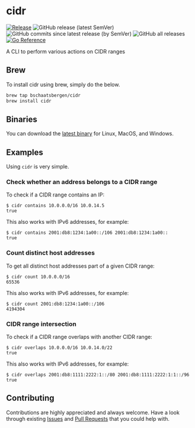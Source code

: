 # cidr
[![Release](https://github.com/bschaatsbergen/cidr/actions/workflows/goreleaser.yaml/badge.svg)](https://github.com/bschaatsbergen/cidr/actions/workflows/goreleaser.yaml) ![GitHub release (latest SemVer)](https://img.shields.io/github/v/release/bschaatsbergen/cidr) ![GitHub commits since latest release (by SemVer)](https://img.shields.io/github/commits-since/bschaatsbergen/cidr/latest) ![GitHub all releases](https://img.shields.io/github/downloads/bschaatsbergen/cidr/total) [![Go Reference](https://pkg.go.dev/badge/github.com/bschaatsbergen/cidr.svg)](https://pkg.go.dev/github.com/bschaatsbergen/cidr)

A CLI to perform various actions on CIDR ranges

## Brew
To install cidr using brew, simply do the below.

```sh
brew tap bschaatsbergen/cidr
brew install cidr
```

## Binaries
You can download the [latest binary](https://github.com/bschaatsbergen/cidr/releases/latest) for Linux, MacOS, and Windows.


## Examples

Using `cidr` is very simple.

### Check whether an address belongs to a CIDR range

To check if a CIDR range contains an IP:

```
$ cidr contains 10.0.0.0/16 10.0.14.5
true
```

This also works with IPv6 addresses, for example:

```
$ cidr contains 2001:db8:1234:1a00::/106 2001:db8:1234:1a00::
true
``` 

### Count distinct host addresses

To get all distinct host addresses part of a given CIDR range:

```
$ cidr count 10.0.0.0/16
65536
```

This also works with IPv6 addresses, for example:

```
$ cidr count 2001:db8:1234:1a00::/106
4194304
``` 

### CIDR range intersection

To check if a CIDR range overlaps with another CIDR range:

```
$ cidr overlaps 10.0.0.0/16 10.0.14.0/22
true
```

This also works with IPv6 addresses, for example:

```
$ cidr overlaps 2001:db8:1111:2222:1::/80 2001:db8:1111:2222:1:1::/96
true
``` 

## Contributing

Contributions are highly appreciated and always welcome. 
Have a look through existing [Issues](https://github.com/bschaatsbergen/cidr/issues) and [Pull Requests](https://github.com/bschaatsbergen/cidr/pulls) that you could help with.
